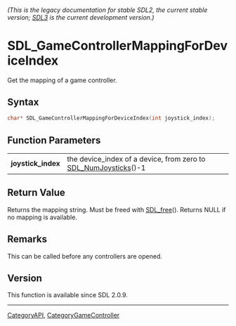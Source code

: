 ###### (This is the legacy documentation for stable SDL2, the current stable version; [SDL3](https://wiki.libsdl.org/SDL3/) is the current development version.)
# SDL_GameControllerMappingForDeviceIndex

Get the mapping of a game controller.

## Syntax

```c
char* SDL_GameControllerMappingForDeviceIndex(int joystick_index);

```

## Function Parameters

|                        |                                                                                     |
| ---------------------- | ----------------------------------------------------------------------------------- |
| **joystick_index**     | the device_index of a device, from zero to [SDL_NumJoysticks](SDL_NumJoysticks)()-1 |

## Return Value

Returns the mapping string. Must be freed with [SDL_free](SDL_free)().
Returns NULL if no mapping is available.

## Remarks

This can be called before any controllers are opened.

## Version

This function is available since SDL 2.0.9.

----
[CategoryAPI](CategoryAPI), [CategoryGameController](CategoryGameController)


